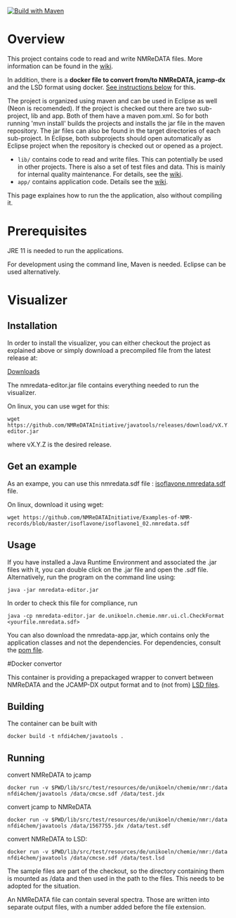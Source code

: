 [![Build with Maven](https://github.com/NMReDATAInitiative/javatools/actions/workflows/maven.yml/badge.svg)](https://github.com/NMReDATAInitiative/javatools/actions/workflows/maven.yml)

# Overview

This project contains code to read and write NMReDATA files. More information can be found in the [wiki](https://github.com/NMReDATAInitiative/javatools/wiki).

In addition, there is a **docker file to convert from/to NMReDATA, jcamp-dx** and the LSD format using docker. [See instructions below](#docker-convertor) for this.

The project is organized using maven and can be used in Eclipse as well (Neon is recomended). If the project is checked out there are two sub-project, lib and app. Both of them have a maven pom.xml. So for both running 'mvn install' builds the projects and installs the jar file in the maven repository. The jar files can also be found in the target directories of each sub-project. In Eclipse, both subprojects should open automatically as Eclipse project when the repository is checked out or opened as a project.

- `lib/` contains code to read and write files. This can potentially be used in other projects. There is also a set of test files and data. This is mainly for internal quality maintenance. For details, see the [wiki](https://github.com/NMReDATAInitiative/javatools/wiki/library).
- `app/` contains application code. Details see the [wiki](https://github.com/NMReDATAInitiative/javatools/wiki/standalone).

This page explaines how to run the the application, also without compiling it.

# Prerequisites

JRE 11 is needed to run the applications.

For development using the command line, Maven is needed. Eclipse can be used alternatively.

# Visualizer

## Installation

In order to install the visualizer, you can either checkout the project as explained above or simply download a precompiled file from the latest release at:

[Downloads](https://github.com/NMReDATAInitiative/javatools/releases)

The nmredata-editor.jar file contains everything needed to run the visualizer.

On linux, you can use wget for this:
```
wget https://github.com/NMReDATAInitiative/javatools/releases/download/vX.Y.Z/nmredata-editor.jar
```
where vX.Y.Z is the desired release.

## Get an example

As an exampe, you can use this nmredata.sdf file : [isoflavone.nmredata.sdf](https://github.com/NMReDATAInitiative/Examples-of-NMR-records/blob/master/isoflavone/isoflavone1_02.nmredata.sdf) file.

On linux, download it using wget:
```
wget https://github.com/NMReDATAInitiative/Examples-of-NMR-records/blob/master/isoflavone/isoflavone1_02.nmredata.sdf
```

## Usage

If you have installed a Java Runtime Environment and associated the .jar files with it, you can double click on the .jar file and open the .sdf file. Alternatively, run the program on the command line using:

```
java -jar nmredata-editor.jar
```

In order to check this file for compliance, run

```
java -cp nmredata-editor.jar de.unikoeln.chemie.nmr.ui.cl.CheckFormat <yourfile.nmredata.sdf>
```

You can also download the nmredata-app.jar, which contains only the application classes and not the dependencies. For dependencies, consult the [pom file](https://github.com/NMReDATAInitiative/javatools/blob/master/app/pom.xml).

#Docker convertor

This container is providing a prepackaged wrapper to convert between NMReDATA and the JCAMP-DX output format and to (not from) [LSD files](http://eos.univ-reims.fr/LSD/).

## Building

The container can be built with
```
docker build -t nfdi4chem/javatools . 
```

## Running

convert NMReDATA to jcamp

```
docker run -v $PWD/lib/src/test/resources/de/unikoeln/chemie/nmr:/data nfdi4chem/javatools /data/cmcse.sdf /data/test.jdx
```

convert jcamp to NMReDATA

```
docker run -v $PWD/lib/src/test/resources/de/unikoeln/chemie/nmr:/data nfdi4chem/javatools /data/1567755.jdx /data/test.sdf
```

convert NMReDATA to LSD:

```
docker run -v $PWD/lib/src/test/resources/de/unikoeln/chemie/nmr:/data nfdi4chem/javatools /data/cmcse.sdf /data/test.lsd
```

The sample files are part of the checkout, so the directory containing them is mounted as /data and then used in the path to the files. This needs to be adopted for the situation.

An NMReDATA file can contain several spectra. Those are written into separate output files, with a number added before the file extension.